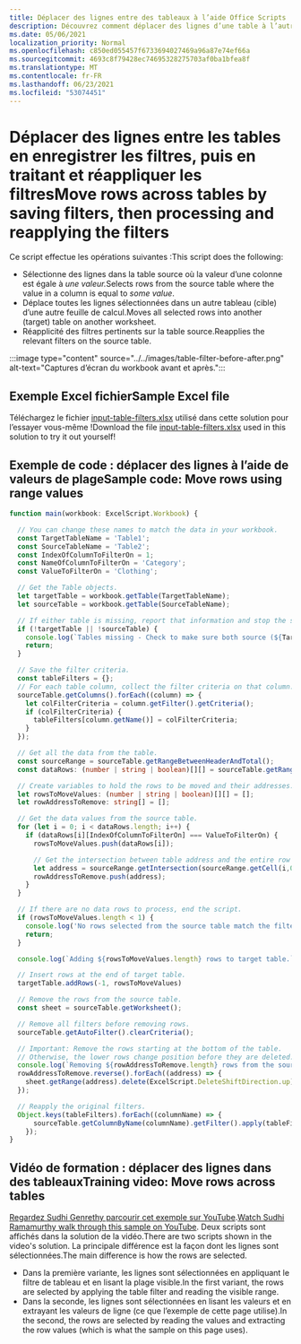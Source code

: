 ```yaml
---
title: Déplacer des lignes entre des tableaux à l’aide Office Scripts
description: Découvrez comment déplacer des lignes d’une table à l’autre en enregistrement des filtres, puis en traitant et réappliquent les filtres.
ms.date: 05/06/2021
localization_priority: Normal
ms.openlocfilehash: c850ed055457f6733694027469a96a87e74ef66a
ms.sourcegitcommit: 4693c8f79428ec74695328275703af0ba1bfea8f
ms.translationtype: MT
ms.contentlocale: fr-FR
ms.lasthandoff: 06/23/2021
ms.locfileid: "53074451"
---
```

# <a name="move-rows-across-tables-by-saving-filters-then-processing-and-reapplying-the-filters"></a><span data-ttu-id="e903a-103">Déplacer des lignes entre les tables en enregistrer les filtres, puis en traitant et réappliquer les filtres</span><span class="sxs-lookup"><span data-stu-id="e903a-103">Move rows across tables by saving filters, then processing and reapplying the filters</span></span>

<span data-ttu-id="e903a-104">Ce script effectue les opérations suivantes :</span><span class="sxs-lookup"><span data-stu-id="e903a-104">This script does the following:</span></span>

* <span data-ttu-id="e903a-105">Sélectionne des lignes dans la table source où la valeur d’une colonne est égale à _une valeur._</span><span class="sxs-lookup"><span data-stu-id="e903a-105">Selects rows from the source table where the value in a column is equal to _some value_.</span></span>
* <span data-ttu-id="e903a-106">Déplace toutes les lignes sélectionnées dans un autre tableau (cible) d’une autre feuille de calcul.</span><span class="sxs-lookup"><span data-stu-id="e903a-106">Moves all selected rows into another (target) table on another worksheet.</span></span>
* <span data-ttu-id="e903a-107">Réapplicité des filtres pertinents sur la table source.</span><span class="sxs-lookup"><span data-stu-id="e903a-107">Reapplies the relevant filters on the source table.</span></span>

:::image type="content" source="../../images/table-filter-before-after.png" alt-text="Captures d’écran du workbook avant et après.":::

## <a name="sample-excel-file"></a><span data-ttu-id="e903a-109">Exemple Excel fichier</span><span class="sxs-lookup"><span data-stu-id="e903a-109">Sample Excel file</span></span>

<span data-ttu-id="e903a-110">Téléchargez le fichier <a href="input-table-filters.xlsx">input-table-filters.xlsx</a> utilisé dans cette solution pour l’essayer vous-même !</span><span class="sxs-lookup"><span data-stu-id="e903a-110">Download the file <a href="input-table-filters.xlsx">input-table-filters.xlsx</a> used in this solution to try it out yourself!</span></span>

## <a name="sample-code-move-rows-using-range-values"></a><span data-ttu-id="e903a-111">Exemple de code : déplacer des lignes à l’aide de valeurs de plage</span><span class="sxs-lookup"><span data-stu-id="e903a-111">Sample code: Move rows using range values</span></span>

```TypeScript
function main(workbook: ExcelScript.Workbook) {

  // You can change these names to match the data in your workbook.
  const TargetTableName = 'Table1';
  const SourceTableName = 'Table2';
  const IndexOfColumnToFilterOn = 1;
  const NameOfColumnToFilterOn = 'Category';
  const ValueToFilterOn = 'Clothing';

  // Get the Table objects.
  let targetTable = workbook.getTable(TargetTableName);
  let sourceTable = workbook.getTable(SourceTableName);

  // If either table is missing, report that information and stop the script.
  if (!targetTable || !sourceTable) {
    console.log(`Tables missing - Check to make sure both source (${TargetTableName}) and target table (${SourceTableName}) are present before running the script. `);
    return;
  }

  // Save the filter criteria.
  const tableFilters = {};
  // For each table column, collect the filter criteria on that column.
  sourceTable.getColumns().forEach((column) => {
    let colFilterCriteria = column.getFilter().getCriteria();
    if (colFilterCriteria) {
      tableFilters[column.getName()] = colFilterCriteria;
    }
  });

  // Get all the data from the table.
  const sourceRange = sourceTable.getRangeBetweenHeaderAndTotal();
  const dataRows: (number | string | boolean)[][] = sourceTable.getRangeBetweenHeaderAndTotal().getValues();

  // Create variables to hold the rows to be moved and their addresses.
  let rowsToMoveValues: (number | string | boolean)[][] = [];
  let rowAddressToRemove: string[] = [];

  // Get the data values from the source table.
  for (let i = 0; i < dataRows.length; i++) { 
    if (dataRows[i][IndexOfColumnToFilterOn] === ValueToFilterOn) {
      rowsToMoveValues.push(dataRows[i]);

      // Get the intersection between table address and the entire row where we found the match. This provides the address of the range to remove.
      let address = sourceRange.getIntersection(sourceRange.getCell(i,0).getEntireRow()).getAddress();
      rowAddressToRemove.push(address);
    }
  }

  // If there are no data rows to process, end the script.
  if (rowsToMoveValues.length < 1) {
    console.log('No rows selected from the source table match the filter criteria.');
    return;
  }

  console.log(`Adding ${rowsToMoveValues.length} rows to target table.`);

  // Insert rows at the end of target table.
  targetTable.addRows(-1, rowsToMoveValues)

  // Remove the rows from the source table.
  const sheet = sourceTable.getWorksheet();

  // Remove all filters before removing rows.
  sourceTable.getAutoFilter().clearCriteria();

  // Important: Remove the rows starting at the bottom of the table.
  // Otherwise, the lower rows change position before they are deleted.
  console.log(`Removing ${rowAddressToRemove.length} rows from the source table.`);
  rowAddressToRemove.reverse().forEach((address) => {
    sheet.getRange(address).delete(ExcelScript.DeleteShiftDirection.up);
  });

  // Reapply the original filters. 
  Object.keys(tableFilters).forEach((columnName) => {
      sourceTable.getColumnByName(columnName).getFilter().apply(tableFilters[columnName]);
    });
}
```

## <a name="training-video-move-rows-across-tables"></a><span data-ttu-id="e903a-112">Vidéo de formation : déplacer des lignes dans des tableaux</span><span class="sxs-lookup"><span data-stu-id="e903a-112">Training video: Move rows across tables</span></span>

<span data-ttu-id="e903a-113">[Regardez Sudhi Genrethy parcourir cet exemple sur YouTube](https://youtu.be/_3t3Pk4i2L0).</span><span class="sxs-lookup"><span data-stu-id="e903a-113">[Watch Sudhi Ramamurthy walk through this sample on YouTube](https://youtu.be/_3t3Pk4i2L0).</span></span> <span data-ttu-id="e903a-114">Deux scripts sont affichés dans la solution de la vidéo.</span><span class="sxs-lookup"><span data-stu-id="e903a-114">There are two scripts shown in the video's solution.</span></span> <span data-ttu-id="e903a-115">La principale différence est la façon dont les lignes sont sélectionnées.</span><span class="sxs-lookup"><span data-stu-id="e903a-115">The main difference is how the rows are selected.</span></span>

* <span data-ttu-id="e903a-116">Dans la première variante, les lignes sont sélectionnées en appliquant le filtre de tableau et en lisant la plage visible.</span><span class="sxs-lookup"><span data-stu-id="e903a-116">In the first variant, the rows are selected by applying the table filter and reading the visible range.</span></span>
* <span data-ttu-id="e903a-117">Dans la seconde, les lignes sont sélectionnées en lisant les valeurs et en extrayant les valeurs de ligne (ce que l’exemple de cette page utilise).</span><span class="sxs-lookup"><span data-stu-id="e903a-117">In the second, the rows are selected by reading the values and extracting the row values (which is what the sample on this page uses).</span></span>
